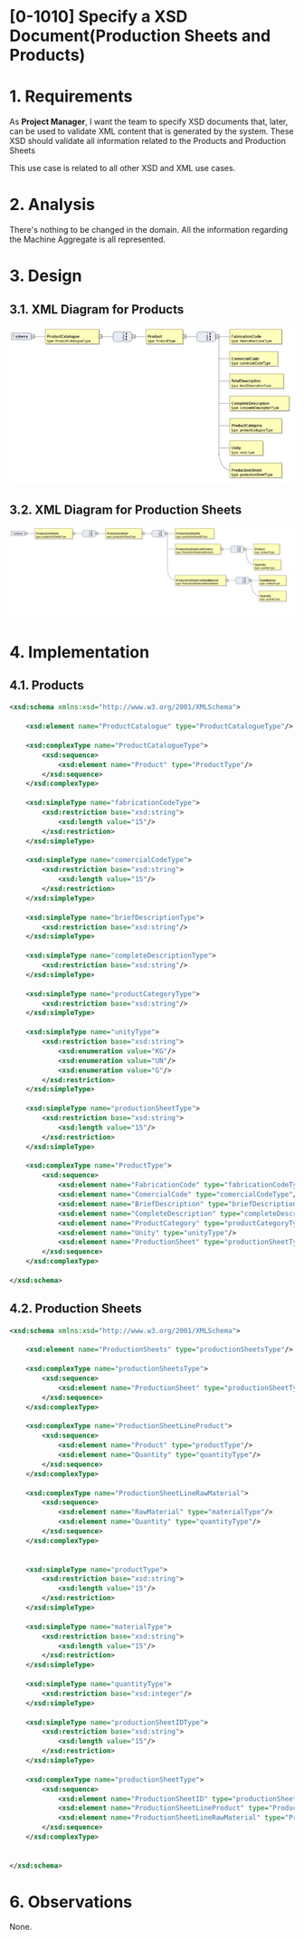 # [0-1010] Specify a XSD Document(Production Sheets and Products)

# 1. Requirements

As **Project Manager**, I want the team to specify XSD documents that, later, can be used to validate XML content that is generated by the system.
These XSD should validate all information related to the Products and Production Sheets

This use case is related to all other XSD and XML use cases.

# 2. Analysis

There's nothing to be changed in the domain. All the information regarding the Machine Aggregate is all represented.

# 3. Design

## 3.1. XML Diagram for Products

![Products XML Diagram](products.jpg)

## 3.2. XML Diagram for Production Sheets

![Production Sheets Diagram](productionsheets.jpg)

# 4. Implementation
## 4.1. Products

```xml
<xsd:schema xmlns:xsd="http://www.w3.org/2001/XMLSchema">

    <xsd:element name="ProductCatalogue" type="ProductCatalogueType"/>

    <xsd:complexType name="ProductCatalogueType">
        <xsd:sequence>
            <xsd:element name="Product" type="ProductType"/>
        </xsd:sequence>
    </xsd:complexType>
	
	<xsd:simpleType name="fabricationCodeType">
        <xsd:restriction base="xsd:string">
            <xsd:length value="15"/>
        </xsd:restriction>
    </xsd:simpleType>

    <xsd:simpleType name="comercialCodeType">
        <xsd:restriction base="xsd:string">
            <xsd:length value="15"/>
        </xsd:restriction>
    </xsd:simpleType>

    <xsd:simpleType name="briefDescriptionType">
        <xsd:restriction base="xsd:string"/>
    </xsd:simpleType>

    <xsd:simpleType name="completeDescriptionType">
        <xsd:restriction base="xsd:string"/>
    </xsd:simpleType>

    <xsd:simpleType name="productCategoryType">
        <xsd:restriction base="xsd:string"/>
    </xsd:simpleType>

    <xsd:simpleType name="unityType">
        <xsd:restriction base="xsd:string">
            <xsd:enumeration value="KG"/>
            <xsd:enumeration value="UN"/>
            <xsd:enumeration value="G"/>
        </xsd:restriction>
    </xsd:simpleType>

    <xsd:simpleType name="productionSheetType">
        <xsd:restriction base="xsd:string">
            <xsd:length value="15"/>
        </xsd:restriction>
    </xsd:simpleType>

    <xsd:complexType name="ProductType">
        <xsd:sequence>
            <xsd:element name="FabricationCode" type="fabricationCodeType"/>
            <xsd:element name="ComercialCode" type="comercialCodeType"/>
            <xsd:element name="BriefDescription" type="briefDescriptionType"/>
            <xsd:element name="CompleteDescription" type="completeDescriptionType"/>
            <xsd:element name="ProductCategory" type="productCategoryType"/>
            <xsd:element name="Unity" type="unityType"/>
            <xsd:element name="ProductionSheet" type="productionSheetType"/>
        </xsd:sequence>
    </xsd:complexType>

</xsd:schema>
```

## 4.2. Production Sheets

```xml
<xsd:schema xmlns:xsd="http://www.w3.org/2001/XMLSchema">

    <xsd:element name="ProductionSheets" type="productionSheetsType"/>

    <xsd:complexType name="productionSheetsType">
        <xsd:sequence>
            <xsd:element name="ProductionSheet" type="productionSheetType"/>
        </xsd:sequence>
    </xsd:complexType>

    <xsd:complexType name="ProductionSheetLineProduct">
        <xsd:sequence>
            <xsd:element name="Product" type="productType"/>
            <xsd:element name="Quantity" type="quantityType"/>
        </xsd:sequence>
    </xsd:complexType>

    <xsd:complexType name="ProductionSheetLineRawMaterial">
        <xsd:sequence>
            <xsd:element name="RawMaterial" type="materialType"/>
            <xsd:element name="Quantity" type="quantityType"/>
        </xsd:sequence>
    </xsd:complexType>


    <xsd:simpleType name="productType">
        <xsd:restriction base="xsd:string">
            <xsd:length value="15"/>
        </xsd:restriction>
    </xsd:simpleType>

    <xsd:simpleType name="materialType">
        <xsd:restriction base="xsd:string">
            <xsd:length value="15"/>
        </xsd:restriction>
    </xsd:simpleType>

    <xsd:simpleType name="quantityType">
        <xsd:restriction base="xsd:integer"/>
    </xsd:simpleType>

    <xsd:simpleType name="productionSheetIDType">
        <xsd:restriction base="xsd:string">
            <xsd:length value="15"/>
        </xsd:restriction>
    </xsd:simpleType>

    <xsd:complexType name="productionSheetType">
        <xsd:sequence>
            <xsd:element name="ProductionSheetID" type="productionSheetIDType"/>
            <xsd:element name="ProductionSheetLineProduct" type="ProductionSheetLineProduct"/>
            <xsd:element name="ProductionSheetLineRawMaterial" type="ProductionSheetLineRawMaterial"/>
        </xsd:sequence>
    </xsd:complexType>


</xsd:schema>
```

# 6. Observations

None.